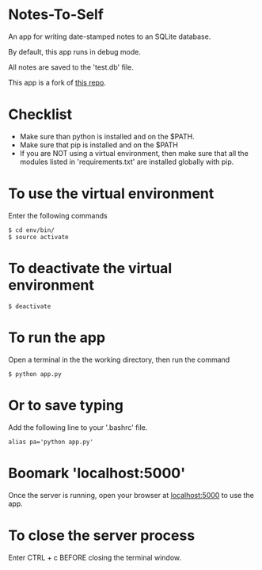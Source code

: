 # Notes-To-Self

An app for writing date-stamped notes to an SQLite database.

By default, this app runs in debug mode.

All notes are saved to the 'test.db' file.

This app is a fork of [this repo](https://github.com/jakerieger/FlaskIntroduction).

# Checklist

- Make sure than python is installed and on the $PATH.
- Make sure that pip is installed and on the $PATH
- If you are NOT using a virtual environment, then make sure that all the modules listed in 'requirements.txt' are installed globally with pip.

# To use the virtual environment

Enter the following commands

```
$ cd env/bin/
$ source activate
```

# To deactivate the virtual environment

```
$ deactivate
```

# To run the app

Open a terminal in the the working directory, then run the command

```
$ python app.py
```

# Or to save typing

Add the following line to your '.bashrc' file.

```
alias pa='python app.py'
```

# Boomark 'localhost:5000'

Once the server is running, open your browser at [localhost:5000](http://localhost:5000/) to use the app.


# To close the server process

Enter CTRL + c BEFORE closing the terminal window.
